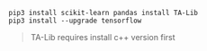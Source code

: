 ```
pip3 install scikit-learn pandas install TA-Lib
pip3 install --upgrade tensorflow
```

> TA-Lib requires install c++ version first
